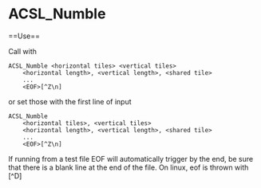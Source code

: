 ACSL_Numble
===========

==Use==

Call with
```
ACSL_Numble <horizontal tiles> <vertical tiles>
	<horizontal length>, <vertical length>, <shared tile>
	...
	<EOF>[^Z\n]
```

or set those with the first line of input
```
ACSL_Numble
	<horizontal tiles>, <vertical tiles>
	<horizontal length>, <vertical length>, <shared tile>
	...
	<EOF>[^Z\n]
```

If running from a test file EOF will automatically trigger by the end, be sure that there is a blank line at the end of the file. On linux, eof is thrown with [^D]